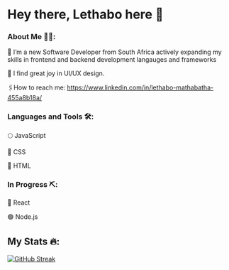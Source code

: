 # Hey there, Lethabo here 👋

### About Me 👩‍💻:

🦾 I’m a new Software Developer from South Africa actively expanding my skills in frontend and backend development langauges and frameworks

🎡 I find great joy in UI/UX design. 

🖇How to reach me: https://www.linkedin.com/in/lethabo-mathabatha-455a8b18a/



### Languages and Tools 🛠:
🌕 JavaScript

🔵 CSS

🔴 HTML


### In Progress ⛏:
🌌 React 

🟢 Node.js

## My Stats 🔥:
[![GitHub Streak](https://streak-stats.demolab.com?user=lethabomathabatha&theme=transparent&hide_border=true&border_radius=14&exclude_days=Sun%2CSat)](https://git.io/streak-stats)

